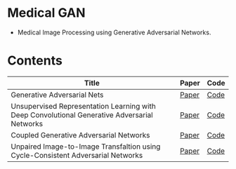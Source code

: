 # Medical GAN

* Medical Image Processing using Generative Adversarial Networks.

# Contents

| Title                                                        | Paper           | Code            |
| ------------------------------------------------------------ | --------------- | --------------- |
| Generative Adversarial Nets | [Paper](https://arxiv.org/abs/1406.2661) | [Code](code/1_GAN)     |
| Unsupervised Representation Learning with Deep Convolutional Generative Adversarial Networks| [Paper](https://arxiv.org/abs/1511.06434) |[Code](code/2_DCGAN)   |
| Coupled Generative Adversarial Networks | [Paper](https://arxiv.org/abs/1606.07536) | [Code](code/3_CoGAN)     |
| Unpaired Image-to-Image Transfaltion using Cycle-Consistent Adversarial Networks| [Paper](https://arxiv.org/abs/1703.10593) |[Code](code/4_CycleGAN)   |
